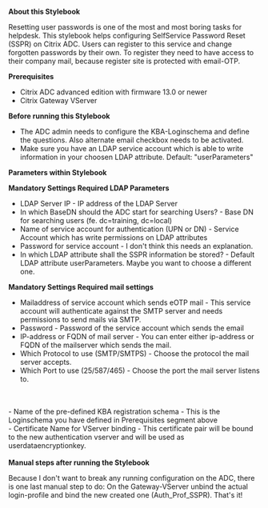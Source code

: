 <b>About this Stylebook</b>

Resetting user passwords is one of the most and most boring tasks for helpdesk. This stylebook helps configuring SelfService Password Reset (SSPR) on Citrix ADC. Users can register to this service and change forgotten passwords by their own. To register they need to have access to their company mail, because register site is protected with email-OTP.

<b>Prerequisites</b>

- Citrix ADC advanced edition with firmware 13.0 or newer
- Citrix Gateway VServer 

<b>Before running this Stylebook</b>
- The ADC admin needs to configure the KBA-Loginschema and define the questions. Also alternate email checkbox needs to be activated.
- Make sure you have an LDAP service account which is able to write information in your choosen LDAP attribute. Default: "userParameters"

<b>Parameters within Stylebook</b>

<b>Mandatory Settings Required LDAP Parameters</b>

- LDAP Server IP - IP address of the LDAP Server
- In which BaseDN should the ADC start for searching Users? - Base DN for searching users (fe. dc=training, dc=local)
- Name of service account for authentication (UPN or DN) - Service Account which has write permissions on LDAP attributes
- Password for service account - I don't think this needs an explanation.
- In which LDAP attribute shall the SSPR information be stored? - Default LDAP attribute userParameters. Maybe you want to choose a different one.

<b>Mandatory Settings Required mail settings</b>

- Mailaddress of service account which sends eOTP mail - This service account will authenticate against the SMTP server and needs permissions to send mails via SMTP.
- Password - Password of the service account which sends the email
- IP-address or FQDN of mail server - You can enter either ip-address or FQDN of the mailserver which sends the mail.
- Which Protocol to use (SMTP/SMTPS) - Choose the protocol the mail server accepts. 
- Which Port to use (25/587/465) - Choose the port the mail server listens to.
<br>
<br>
- Name of the pre-defined KBA registration schema - This is the Loginschema you have defined in Prerequisites segment above<br>
- Certificate Name for VServer binding - This certificate pair will be bound to the new authentication vserver and will be used as userdataencryptionkey.<br> 
<br>
<b>Manual steps after running the Stylebook</b>

Because I don't want to break any running configuration on the ADC, there is one last manual step to do:
On the Gateway-VServer unbind the actual login-profile and bind the new created one (Auth_Prof_SSPR). That's it!
